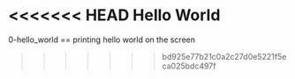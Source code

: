 <<<<<<< HEAD
Hello World
=======
0-hello_world == printing hello world on the screen
>>>>>>> bd925e77b21c0a2c27d0e5221f5eca025bdc497f
